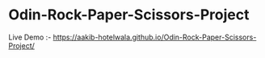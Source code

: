 # Odin-Rock-Paper-Scissors-Project


Live Demo :- https://aakib-hotelwala.github.io/Odin-Rock-Paper-Scissors-Project/